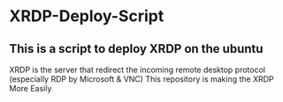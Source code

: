 # XRDP-Deploy-Script
This is a script to deploy XRDP on the ubuntu
---------------------------------------------

XRDP is the server that redirect the incoming remote desktop protocol (especially RDP by Microsoft & VNC)
This repository is making the XRDP More Easily
